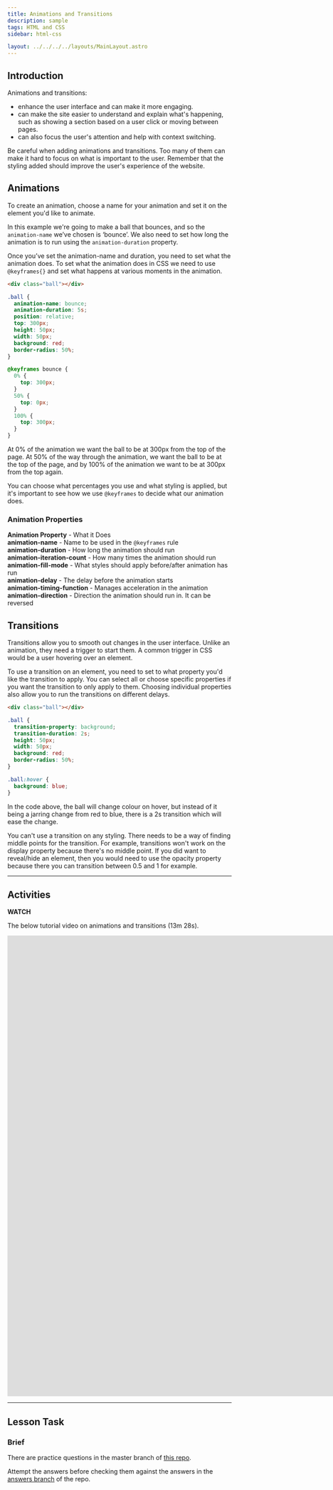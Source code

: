 ```yaml
---
title: Animations and Transitions
description: sample
tags: HTML and CSS
sidebar: html-css

layout: ../../../../layouts/MainLayout.astro
---
```


## Introduction

Animations and transitions:

- enhance the user interface and can make it more engaging.
- can make the site easier to understand and explain what's happening, such as showing a section based on a user click or moving between pages.
- can also focus the user's attention and help with context switching.

Be careful when adding animations and transitions. Too many of them can make it hard to focus on what is important to the user. Remember that the styling added should improve the user's experience of the website.

## Animations

To create an animation, choose a name for your animation and set it on the element you'd like to animate.

In this example we're going to make a ball that bounces, and so the `animation-name` we’ve chosen is ‘bounce’. We also need to set how long the animation is to run using the `animation-duration` property.

Once you’ve set the animation-name and duration, you need to set what the animation does. To set what the animation does in CSS we need to use `@keyframes{}` and set what happens at various moments in the animation.

```html
<div class="ball"></div>
```

```css
.ball {
  animation-name: bounce;
  animation-duration: 5s;
  position: relative;
  top: 300px;
  height: 50px;
  width: 50px;
  background: red;
  border-radius: 50%;
}

@keyframes bounce {
  0% {
    top: 300px;
  }
  50% {
    top: 0px;
  }
  100% {
    top: 300px;
  }
}
```

At 0% of the animation we want the ball to be at 300px from the top of the page. At 50% of the way through the animation, we want the ball to be at the top of the page, and by 100% of the animation we want to be at 300px from the top again.

You can choose what percentages you use and what styling is applied, but it's important to see how we use `@keyframes` to decide what our animation does.

### Animation Properties

**Animation Property** - What it Does <br> **animation-name** - Name to be used in the `@keyframes` rule <br> **animation-duration** - How long the animation should run <br> **animation-iteration-count** - How many times the animation should run <br> **animation-fill-mode** - What styles should apply before/after animation has run <br> **animation-delay** - The delay before the animation starts <br>**animation-timing-function** - Manages acceleration in the animation <br>**animation-direction** - Direction the animation should run in. It can be reversed

## Transitions

Transitions allow you to smooth out changes in the user interface. Unlike an animation, they need a trigger to start them. A common trigger in CSS would be a user hovering over an element.

To use a transition on an element, you need to set to what property you'd like the transition to apply. You can select all or choose specific properties if you want the transition to only apply to them. Choosing individual properties also allow you to run the transitions on different delays.

```html
<div class="ball"></div>
```

```css
.ball {
  transition-property: background;
  transition-duration: 2s;
  height: 50px;
  width: 50px;
  background: red;
  border-radius: 50%;
}

.ball:hover {
  background: blue;
}
```

In the code above, the ball will change colour on hover, but instead of it being a jarring change from red to blue, there is a 2s transition which will ease the change.

You can't use a transition on any styling. There needs to be a way of finding middle points for the transition. For example, transitions won't work on the display property because there's no middle point. If you did want to reveal/hide an element, then you would need to use the opacity property because there you can transition between 0.5 and 1 for example.

<hr>

## Activities

**WATCH**

The below tutorial video on animations and transitions (13m 28s).

<iframe src="https://player.vimeo.com/video/630771102?h=9ff631e16b&amp;badge=0&amp;autopause=0&amp;player_id=0&amp;app_id=58479" width="1914" height="1034" frameborder="0" allow="autoplay; fullscreen; picture-in-picture" allowfullscreen title="Animations and Transitions"></iframe>

<hr>

## Lesson Task

### Brief

There are practice questions in the master branch of [this repo](https://github.com/Noroff-Education/lesson-task-htmlcss-module4-lesson2).

Attempt the answers before checking them against the answers in the [answers branch](https://github.com/Noroff-Education/lesson-task-htmlcss-module4-lesson2/tree/answers) of the repo.
